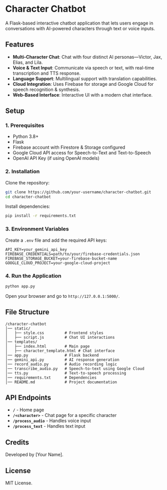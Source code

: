 # Character Chatbot

A Flask-based interactive chatbot application that lets users engage in conversations with AI-powered characters through text or voice inputs.

## Features
- **Multi-Character Chat**: Chat with four distinct AI personas—Victor, Jax, Elias, and Lila.
- **Voice & Text Input**: Communicate via speech or text, with real-time transcription and TTS response.
- **Language Support**: Multilingual support with translation capabilities.
- **Cloud Integration**: Uses Firebase for storage and Google Cloud for speech recognition & synthesis.
- **Web-Based Interface**: Interactive UI with a modern chat interface.

## Setup

### 1. Prerequisites
- Python 3.8+
- Flask
- Firebase account with Firestore & Storage configured
- Google Cloud API access for Speech-to-Text and Text-to-Speech
- OpenAI API Key (if using OpenAI models)

### 2. Installation
Clone the repository:
```bash
git clone https://github.com/your-username/character-chatbot.git  
cd character-chatbot  
```
Install dependencies:
```bash
pip install -r requirements.txt  
```

### 3. Environment Variables
Create a `.env` file and add the required API keys:
```
API_KEY=your_gemini_api_key  
FIREBASE_CREDENTIALS=path/to/your/firebase-credentials.json  
FIREBASE_STORAGE_BUCKET=your-firebase-bucket-name  
GOOGLE_CLOUD_PROJECT=your-google-cloud-project  
```

### 4. Run the Application
```bash
python app.py  
```
Open your browser and go to `http://127.0.0.1:5000/`.

## File Structure
```
/character-chatbot  
│── static/  
│   ├── style.css         # Frontend styles  
│   ├── script.js         # Chat UI interactions  
│── templates/  
│   ├── index.html        # Main page  
│   ├── character_template.html # Chat interface  
│── app.py                # Flask backend  
│── gemini_api.py         # AI response generation  
│── record_audio.py       # Audio recording logic  
│── transcribe_audio.py   # Speech-to-text using Google Cloud  
│── tts.py                # Text-to-speech processing  
│── requirements.txt      # Dependencies  
│── README.md             # Project documentation  
```

## API Endpoints
- **`/`** - Home page  
- **`/<character>`** - Chat page for a specific character  
- **`/process_audio`** - Handles voice input  
- **`/process_text`** - Handles text input  

## Credits
Developed by [Your Name].

## License
MIT License.

